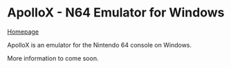 # ApolloX - N64 Emulator for Windows

[Homepage](https://www.apollo64.com/)

ApolloX is an emulator for the Nintendo 64 console on Windows.

More information to come soon.
